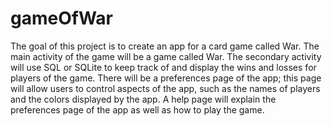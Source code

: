 # gameOfWar

The goal of this project is to create an app for a card game called War. The main activity of the game will be a game called War. 
The secondary activity will use SQL or SQLite to keep track of and display the wins and losses for players of the game. There 
will be a preferences page of the app; this page will allow users to control aspects of the app, such as the names of players 
and the colors displayed by the app. A help page will explain the preferences page of the app as well as how to play the game.
